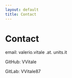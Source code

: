 ```yaml
---
layout: default
title: Contact
---
```


# Contact

email: valerio.vitale .at. units.it

GitHub: VVitale

GitLab: VVitale87

